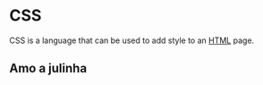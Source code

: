 # CSS
CSS is a language that can be used to add style to an [HTML](/wiki/HTML) page.
## Amo a julinha
